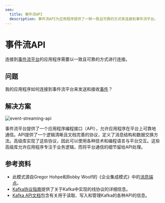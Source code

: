 ```yaml
---
seo:
  title: 事件流API
  description: 事件流API为应用程序提供了一种一致且可靠的方式来连接到事件流平台。
---
```


# 事件流API

连接到[事件流平台](../event-stream/event-streaming-platform.md)的应用程序需要以一致且可靠的方式进行连接。

## 问题

我的应用程序如何连接到事件流平台来发送和接收[事件](../event/event.md)？

## 解决方案
![event-streaming-api](../img/event-streaming-api.svg)

事件流平台提供了一个应用程序编程接口（API），允许应用程序在平台上可靠地通信。API提供了一个逻辑清晰且文档完善的协议，定义了消息结构和数据交换方法。高级库实现了这些协议，因此可以使用各种技术和编程语言与平台交互。这些高级库允许应用程序专注于业务逻辑，而将平台通信的细节留给API处理。

## 参考资料

* 此模式源自Gregor Hohpe和Bobby Woolf的《企业集成模式》中的[消息端点](https://www.enterpriseintegrationpatterns.com/patterns/messaging/MessageEndpoint.html)。
* [Kafka协议指南](https://kafka.apache.org/protocol.html)提供了关于Kafka中实现的线协议的详细信息。
* [Kafka API文档](https://kafka.apache.org/documentation/#api)包含有关用于读取、写入和管理Kafka的各种API的信息。
